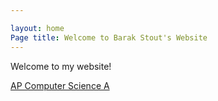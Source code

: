 ```yaml
---

layout: home
Page title: Welcome to Barak Stout's Website
---
```


Welcome to my website!

[AP Computer Science A](/Teaching/APCompSciA/index.md)

